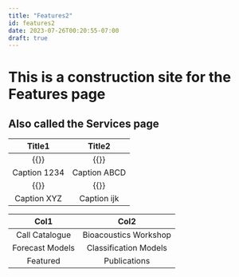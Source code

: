 ```yaml
---
title: "Features2"
id: features2
date: 2023-07-26T00:20:55-07:00
draft: true
---
```


# This is a construction site for the Features page

## Also called the Services page

| Title1 | Title2 |
|   :-:  |   :-:  |
| {{<icon class="fa fa-github">}}  | {{<icon class="fa fa-apple">}} |
| Caption 1234 | Caption ABCD |
| {{<icon class="fa fa-windows">}} | {{<icon class="fa fa-linux">}} |
| Caption XYZ  | Caption ijk  |

| Col1 | Col2 |
|   :-:  |   :-:  |
| Call Catalogue  | Bioacoustics Workshop |
| Forecast Models | Classification Models |
| Featured | Publications |

